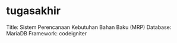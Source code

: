 # tugasakhir 

Title: Sistem Perencanaan Kebutuhan Bahan Baku (MRP)
Database: MariaDB
Framework: codeigniter
